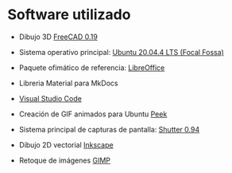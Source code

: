 # Software utilizado

* Dibujo 3D [FreeCAD 0.19](https://www.freecadweb.org/)
  
* Sistema operativo principal: [Ubuntu 20.04.4 LTS (Focal Fossa)](https://releases.ubuntu.com/20.04/)
  
* Paquete ofimático de referencia: [LibreOffice](https://es.libreoffice.org/)
  
* Libreria Material para MkDocs
  
* [Visual Studio Code](https://code.visualstudio.com/)
  
* Creación de GIF animados para Ubuntu [Peek](https://ubunlog.com/peek-gif-animados-ubuntu/)
  
* Sistema principal de capturas de pantalla: [Shutter 0.94](http://shutter-project.org)
  
* Dibujo 2D vectorial [Inkscape](https://inkscape.org/es/)

* Retoque de imágenes [GIMP](https://www.gimp.org/)
